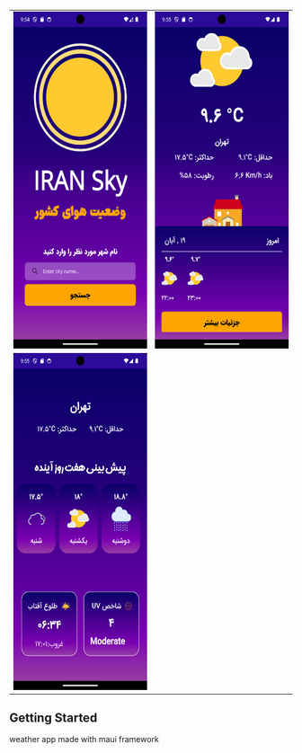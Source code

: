 ﻿ 


 
 <table cellspacing="40"   style="border-collapse: collapse; border: none !important;">
  <tr style="border-collapse: collapse;">
    <td  > <img src="./screenshots/1 (1).png" alt="image screenshot" width="300" height="600"></td>
    <td > <img src="./screenshots/1 (2).png" alt="image screenshot" width="300" height="600">
</td>
  </tr>
  <tr>
    <td   > <img src="./screenshots/1 (3).png" alt="image screenshot" width="300" height="600"></td>
    
 
  </tr>
</table>
 
 

## Getting Started

weather app made with maui framework 

 

 
 